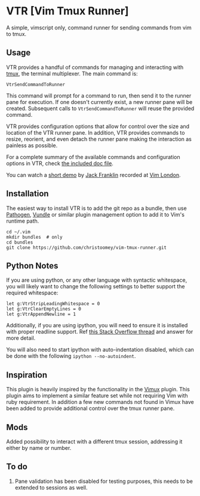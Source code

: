 VTR [Vim Tmux Runner]
=====================

A simple, vimscript only, command runner for sending commands from vim to tmux.

Usage
-----

VTR provides a handful of commands for managing and interacting with [tmux][],
the terminal multiplexer. The main command is:

``` vim
VtrSendCommandToRunner
```

This command will prompt for a command to run, then send it to the runner pane
for execution. If one doesn't currently exist, a new runner pane will be
created. Subsequent calls to `VtrSendCommandToRunner` will reuse the provided
command.

VTR provides configuration options that allow for control over the size and
location of the VTR runner pane. In addition, VTR provides commands to resize,
reorient, and even detach the runner pane making the interaction as painless as
possible.

For a complete summary of the available commands and configuration options in
VTR, check [the included doc file][].

You can watch a [short demo][] by [Jack Franklin][] recorded at [Vim London][].

Installation
------------

The easiest way to install VTR is to add the git repo as a bundle, then use
[Pathogen][], [Vundle][] or similar plugin management option to add it to Vim's
runtime path.

``` shell
cd ~/.vim
mkdir bundles  # only
cd bundles
git clone https://github.com/christoomey/vim-tmux-runner.git
```

Python Notes
------------

If you are using python, or any other language with syntactic whitespace, you
will likely want to change the following settings to better support the
required whitespace:

``` vim
let g:VtrStripLeadingWhitespace = 0
let g:VtrClearEmptyLines = 0
let g:VtrAppendNewline = 1
```

Additionally, if you are using ipython, you will need to ensure it is
installed with proper readline support. Ref [this Stack Overflow thread][] and
answer for more detail.

You will also need to start ipython with auto-indentation disabled, which can
be done with the following `ipython --no-autoindent`.

[this Stack Overflow thread]: http://stackoverflow.com/a/1840304/2751777

Inspiration
-----------

This plugin is heavily inspired by the functionality in the [Vimux][] plugin.
This plugin aims to implement a similar feature set while not requiring Vim
with ruby requirement. In addition a few new commands not found in Vimux have
been added to provide additional control over the tmux runner pane.

[the included doc file]: https://github.com/christoomey/vim-tmux-runner/blob/master/doc/vim-tmux-runner.txt
[Pathogen]: https://github.com/tpope/vim-pathogen
[Vundle]: https://github.com/gmarik/vundle
[tmux]: http://tmux.sourceforge.net/
[Vimux]: https://github.com/benmills/vimux
[short demo]: https://vimeo.com/126420226
[Jack Franklin]: https://github.com/jackfranklin
[Vim London]: http://www.meetup.com/Vim-London/

Mods
----

Added possibility to interact with a different tmux session, addressing it
either by name or number. 

To do
-----

1. Pane validation has been disabled for testing purposes, this needs to be
   extended to sessions as well.

